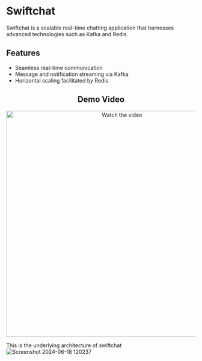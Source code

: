 # Swiftchat

Swiftchat is a scalable real-time chatting application that harnesses advanced technologies such as Kafka and Redis.

## Features

- Seamless real-time communication
- Message and notification streaming via Kafka
- Horizontal scaling facilitated by Redis

<div align="center">
  <h2>Demo Video</h2>
  <a href="https://www.youtube.com/watch?v=4brKi0LKvPM" target="_blank">
    <img src="https://img.youtube.com/vi/4brKi0LKvPM/maxresdefault.jpg" alt="Watch the video" width="600" height="auto"/>
  </a>
</div>

This is the underlying architecture of swiftchat![Screenshot 2024-06-18 120237](https://github.com/itsroshanharry/swiftchat/assets/115100271/10703fdd-bcbd-40f1-a0f3-4d77d80c6068)
